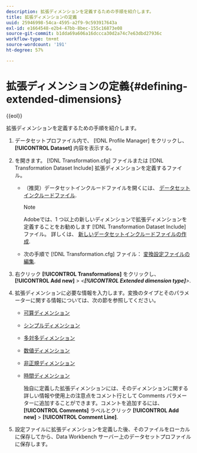 ```yaml
---
description: 拡張ディメンションを定義するための手順を紹介します。
title: 拡張ディメンションの定義
uuid: 25946998-54ca-4595-a2f9-9c593917643a
exl-id: e1664548-e2b4-47bb-8bec-155c16873e08
source-git-commit: b1dda69a606a16dccca30d2a74c7e63dbd27936c
workflow-type: tm+mt
source-wordcount: '191'
ht-degree: 57%

---
```


# 拡張ディメンションの定義{#defining-extended-dimensions}

{{eol}}

拡張ディメンションを定義するための手順を紹介します。

1. データセットプロファイル内で、 [!DNL Profile Manager] をクリックし、 **[!UICONTROL Dataset]** 内容を表示する。
1. を開きます。 [!DNL Transformation.cfg] ファイルまたは [!DNL Transformation Dataset Include] 拡張ディメンションを定義するファイル。

   * （推奨）データセットインクルードファイルを開くには、 [データセットインクルードファイル](../../../home/c-dataset-const-proc/c-dataset-inc-files/c-abt-dataset-inc-files.md).

      >[!NOTE]
      >
      >Adobeでは、1 つ以上の新しいディメンションで拡張ディメンションを定義することをお勧めします [!DNL Transformation Dataset Include] ファイル。 詳しくは、 [新しいデータセットインクルードファイルの作成](../../../home/c-dataset-const-proc/c-dataset-inc-files/c-work-dataset-inc-files/t-create-new-dataset-inc-files.md#task-b29f30605c374a6ca747ac843337b06e).

   * 次の手順で [!DNL Transformation.cfg] ファイル： [変換設定ファイルの編集](../../../home/c-dataset-const-proc/c-trans-config-file/t-edit-trans-config-file.md#task-cfef4142c1bf4437a669d1fdc75cabbc).

1. 右クリック **[!UICONTROL Transformations]** をクリックし、 **[!UICONTROL Add new]** > *&lt;**[!UICONTROL Extended dimension type]**>*.
1. 拡張ディメンションに必要な情報を入力します。変換のタイプとそのパラメーターに関する情報については、次の節を参照してください。

   * [可算ディメンション](../../../home/c-dataset-const-proc/c-ex-dim/c-types-ex-dim/c-count-dim.md#concept-f28b633419494e7bbc510012dbfcc6f8)
   * [シンプルディメンション](../../../home/c-dataset-const-proc/c-ex-dim/c-types-ex-dim/c-simple-dim.md#concept-c1d804dac4094489afe61560d2908181)
   * [多対多ディメンション](../../../home/c-dataset-const-proc/c-ex-dim/c-types-ex-dim/c-many-dim.md#concept-5ed3cca8b2194d4f96134f6238040998)
   * [数値ディメンション](../../../home/c-dataset-const-proc/c-ex-dim/c-types-ex-dim/c-num-dim.md#concept-8513b9afaff447c8b334410b565b91ed)
   * [非正規ディメンション](../../../home/c-dataset-const-proc/c-ex-dim/c-types-ex-dim/c-denormal-dim.md#concept-54a2600b8ee748b7acff405daccf3489)
   * [時間ディメンション](../../../home/c-dataset-const-proc/c-ex-dim/c-types-ex-dim/c-time-dim.md#concept-1e4eeb8d33964bb2a8d5768d6439df67)

      独自に定義した拡張ディメンションには、そのディメンションに関する詳しい情報や使用上の注意点をコメント行として Comments パラメーターに追加することができます。コメントを追加するには、 **[!UICONTROL Comments]** ラベルとクリック **[!UICONTROL Add new]** > **[!UICONTROL Comment Line]**.

1. 設定ファイルに拡張ディメンションを定義した後、そのファイルをローカルに保存してから、Data Workbench サーバー上のデータセットプロファイルに保存します。
